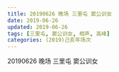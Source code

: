 ```yaml
---
title: 20190626 晚场 三里屯 窦公训女
date: 2019-06-26
updated: 2019-06-26
tags: [三里屯, 窦公训女, 相声, 高峰]
categories: (2019)己亥年场次
---
```

20190626 晚场 三里屯 窦公训女

